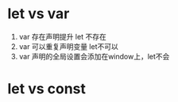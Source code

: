 # let vs var
1. var 存在声明提升  let 不存在
2. var 可以重复声明变量 let不可以
3. var 声明的全局设置会添加在window上，let不会


# let vs const
